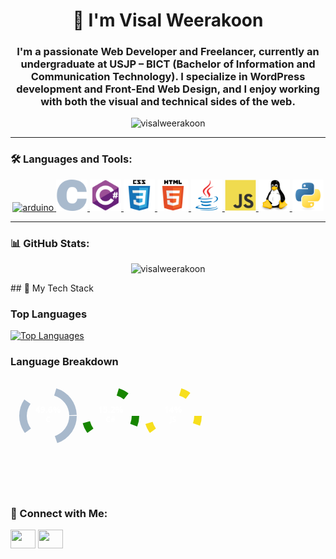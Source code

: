 <h1 align="center">👋 I'm Visal Weerakoon</h1>

<h3 align="center">
  I'm a passionate Web Developer and Freelancer, currently an undergraduate at USJP – BICT (Bachelor of Information and Communication Technology). I specialize in WordPress development and Front-End Web Design, and I enjoy working with both the visual and technical sides of the web.
</h3>

<p align="center">
  <img src="https://komarev.com/ghpvc/?username=visalweerakoon&label=Profile%20views&color=0e75b6&style=flat" alt="visalweerakoon" />
</p>

---

### 🛠 Languages and Tools:

<p align="center">
  <a href="https://www.arduino.cc/" target="_blank"> <img src="https://cdn.worldvectorlogo.com/logos/arduino-1.svg" alt="arduino" width="50" height="50"/> </a>
  <a href="https://www.cprogramming.com/" target="_blank"> <img src="https://raw.githubusercontent.com/devicons/devicon/master/icons/c/c-original.svg" alt="c" width="50" height="50"/> </a>
  <a href="https://www.w3schools.com/cs/" target="_blank"> <img src="https://raw.githubusercontent.com/devicons/devicon/master/icons/csharp/csharp-original.svg" alt="csharp" width="50" height="50"/> </a>
  <a href="https://www.w3schools.com/css/" target="_blank"> <img src="https://raw.githubusercontent.com/devicons/devicon/master/icons/css3/css3-original-wordmark.svg" alt="css3" width="50" height="50"/> </a>
  <a href="https://www.w3.org/html/" target="_blank"> <img src="https://raw.githubusercontent.com/devicons/devicon/master/icons/html5/html5-original-wordmark.svg" alt="html5" width="50" height="50"/> </a>
  <a href="https://www.java.com" target="_blank"> <img src="https://raw.githubusercontent.com/devicons/devicon/master/icons/java/java-original.svg" alt="java" width="50" height="50"/> </a>
  <a href="https://developer.mozilla.org/en-US/docs/Web/JavaScript" target="_blank"> <img src="https://raw.githubusercontent.com/devicons/devicon/master/icons/javascript/javascript-original.svg" alt="javascript" width="50" height="50"/> </a>
  <a href="https://www.linux.org/" target="_blank"> <img src="https://raw.githubusercontent.com/devicons/devicon/master/icons/linux/linux-original.svg" alt="linux" width="50" height="50"/> </a>
  <a href="https://www.python.org" target="_blank"> <img src="https://raw.githubusercontent.com/devicons/devicon/master/icons/python/python-original.svg" alt="python" width="50" height="50"/> </a>
</p>

---

### 📊 GitHub Stats:


<p align="center">
  <img src="https://github-readme-stats.vercel.app/api?username=visalweerakoon&show_icons=true&locale=en" alt="visalweerakoon" />


</p>
## 🚀 My Tech Stack

### Top Languages
[![Top Languages](https://github-readme-stats.vercel.app/api/top-langs/?username=visalweerakoon&layout=donut&theme=merko&hide_border=true&bg_color=00000000&title_color=58a6ff&text_color=c9cacc&custom_title=My%20Code%20Breakdown&langs_count=6)](https://github.com/visalweerakoon)

### Language Breakdown
<svg width="320" height="180" xmlns="http://www.w3.org/2000/svg">
  <style>
    .lang { font: 600 12px 'Segoe UI', sans-serif; fill: white }
    .percent { font: 800 14px 'Segoe UI', sans-serif; fill: white }
  </style>
  
  <!-- C -->
  <circle cx="60" cy="60" r="40" fill="none" stroke="#A8B9CC" stroke-width="12" stroke-dasharray="49.6 50.4"/>
  <text x="60" y="55" class="percent" text-anchor="middle">49.6%</text>
  <text x="60" y="70" class="lang" text-anchor="middle">C</text>
  
  <!-- C# -->
  <circle cx="160" cy="60" r="40" fill="none" stroke="#178600" stroke-width="12" stroke-dasharray="15.2 84.8"/>
  <text x="160" y="55" class="percent" text-anchor="middle">15.2%</text>
  <text x="160" y="70" class="lang" text-anchor="middle">C#</text>
  
  <!-- JavaScript -->
  <circle cx="260" cy="60" r="40" fill="none" stroke="#F7DF1E" stroke-width="12" stroke-dasharray="14 86"/>
  <text x="260" y="55" class="percent" text-anchor="middle">14%</text>
  <text x="260" y="70" class="lang" text-anchor="middle">JS</text>
</svg>

### 🤝 Connect with Me:

<p align="left">
  <a href="https://linkedin.com/in/visalweerakoon" target="blank"><img src="https://raw.githubusercontent.com/rahuldkjain/github-profile-readme-generator/master/src/images/icons/Social/linked-in-alt.svg" height="30" width="40" /></a>
  <a href="https://fb.com/visalweerakoon" target="blank"><img src="https://raw.githubusercontent.com/rahuldkjain/github-profile-readme-generator/master/src/images/icons/Social/facebook.svg" height="30" width="40" /></a>
</p>
